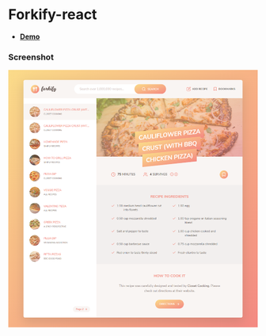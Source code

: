 # Forkify-react

- [**Demo**](https://forkify-r-i.netlify.app/)

### Screenshot

![](screenshots/forkify-screenshot.png)

